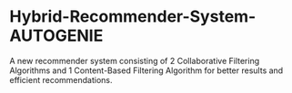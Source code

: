 # Hybrid-Recommender-System-AUTOGENIE
A new recommender system consisting of 2 Collaborative Filtering Algorithms and 1 Content-Based Filtering Algorithm for better results and efficient recommendations. 
